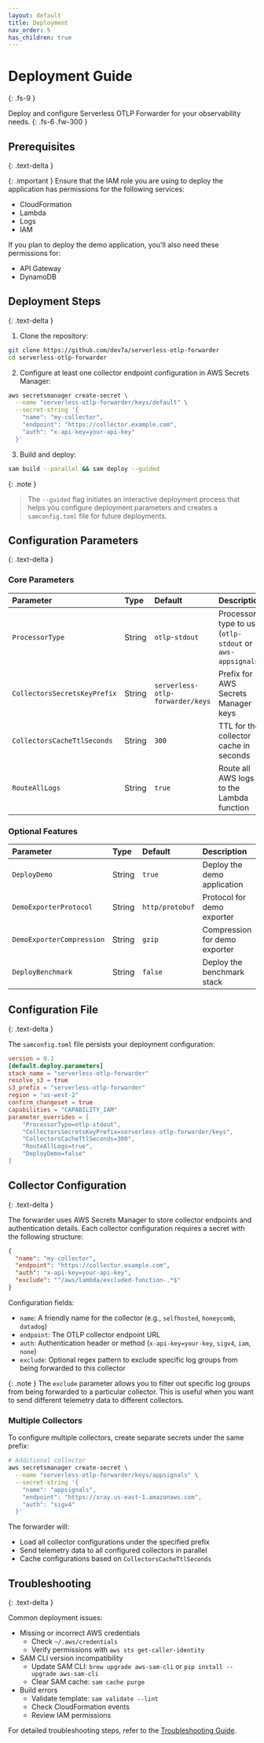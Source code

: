 ```yaml
---
layout: default
title: Deployment
nav_order: 5
has_children: true
---
```


# Deployment Guide
{: .fs-9 }

Deploy and configure Serverless OTLP Forwarder for your observability needs.
{: .fs-6 .fw-300 }

## Prerequisites
{: .text-delta }

{: .important }
Ensure that the IAM role you are using to deploy the application has permissions for the following services:
- CloudFormation
- Lambda
- Logs
- IAM

If you plan to deploy the demo application, you'll also need these permissions for:
- API Gateway
- DynamoDB

## Deployment Steps
{: .text-delta }

1. Clone the repository:
```bash
git clone https://github.com/dev7a/serverless-otlp-forwarder
cd serverless-otlp-forwarder
```

2. Configure at least one collector endpoint configuration in AWS Secrets Manager:
```bash
aws secretsmanager create-secret \
  --name "serverless-otlp-forwarder/keys/default" \
  --secret-string '{
    "name": "my-collector",
    "endpoint": "https://collector.example.com",
    "auth": "x-api-key=your-api-key"
  }'
```

3. Build and deploy:
```bash
sam build --parallel && sam deploy --guided
```

{: .note }
> The `--guided` flag initiates an interactive deployment process that helps you configure deployment parameters and creates a `samconfig.toml` file for future deployments.

## Configuration Parameters
{: .text-delta }

### Core Parameters

| Parameter | Type | Default | Description |
|:----------|:-----|:--------|:------------|
| `ProcessorType` | String | `otlp-stdout` | Processor type to use (`otlp-stdout` or `aws-appsignals`) |
| `CollectorsSecretsKeyPrefix` | String | `serverless-otlp-forwarder/keys` | Prefix for AWS Secrets Manager keys |
| `CollectorsCacheTtlSeconds` | String | `300` | TTL for the collector cache in seconds |
| `RouteAllLogs` | String | `true` | Route all AWS logs to the Lambda function |

### Optional Features

| Parameter | Type | Default | Description |
|:----------|:-----|:--------|:------------|
| `DeployDemo` | String | `true` | Deploy the demo application |
| `DemoExporterProtocol` | String | `http/protobuf` | Protocol for demo exporter |
| `DemoExporterCompression` | String | `gzip` | Compression for demo exporter |
| `DeployBenchmark` | String | `false` | Deploy the benchmark stack |

## Configuration File
{: .text-delta }

The `samconfig.toml` file persists your deployment configuration:

```toml
version = 0.1
[default.deploy.parameters]
stack_name = "serverless-otlp-forwarder"
resolve_s3 = true
s3_prefix = "serverless-otlp-forwarder"
region = "us-west-2"
confirm_changeset = true
capabilities = "CAPABILITY_IAM"
parameter_overrides = [
    "ProcessorType=otlp-stdout",
    "CollectorsSecretsKeyPrefix=serverless-otlp-forwarder/keys",
    "CollectorsCacheTtlSeconds=300",
    "RouteAllLogs=true",
    "DeployDemo=false"
]
```

## Collector Configuration
{: .text-delta }

The forwarder uses AWS Secrets Manager to store collector endpoints and authentication details. Each collector configuration requires a secret with the following structure:

```json
{
  "name": "my-collector",
  "endpoint": "https://collector.example.com",
  "auth": "x-api-key=your-api-key",
  "exclude": "^/aws/lambda/excluded-function-.*$"
}
```

Configuration fields:
- `name`: A friendly name for the collector (e.g., `selfhosted`, `honeycomb`, `datadog`)
- `endpoint`: The OTLP collector endpoint URL
- `auth`: Authentication header or method (`x-api-key=your-key`, `sigv4`, `iam`, `none`)
- `exclude`: Optional regex pattern to exclude specific log groups from being forwarded to this collector

{: .note }
The `exclude` parameter allows you to filter out specific log groups from being forwarded to a particular collector. This is useful when you want to send different telemetry data to different collectors.

### Multiple Collectors

To configure multiple collectors, create separate secrets under the same prefix:

```bash
# Additional collector
aws secretsmanager create-secret \
  --name "serverless-otlp-forwarder/keys/appsignals" \
  --secret-string '{
    "name": "appsignals",
    "endpoint": "https://xray.us-east-1.amazonaws.com",
    "auth": "sigv4"
  }'
```

The forwarder will:
- Load all collector configurations under the specified prefix
- Send telemetry data to all configured collectors in parallel
- Cache configurations based on `CollectorsCacheTtlSeconds`

## Troubleshooting
{: .text-delta }

Common deployment issues:
- Missing or incorrect AWS credentials
  - Check `~/.aws/credentials`
  - Verify permissions with `aws sts get-caller-identity`
- SAM CLI version incompatibility
  - Update SAM CLI: `brew upgrade aws-sam-cli` or `pip install --upgrade aws-sam-cli`
  - Clear SAM cache: `sam cache purge`
- Build errors
  - Validate template: `sam validate --lint`
  - Check CloudFormation events
  - Review IAM permissions

For detailed troubleshooting steps, refer to the [Troubleshooting Guide](../troubleshooting).